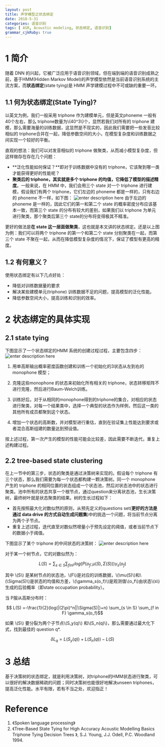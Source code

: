 ```yaml
---
layout: post
title: 声学模型之状态绑定
date: 2018-5-31
categories: 语音识别
tags: [ ASR, Acoustic modeling, 状态绑定, 语音识别]
grammar_cjkRuby: true
---
```


# 1 简介
随着 DNN 的兴起，它被广泛应用于语音识别领域，但在端到端的语音识别成熟之前，基于HMM(Hidden Markov Model)的声学模型依然是当前语音识别系统的主流方案，而**状态绑定**(state tying)是 HMM 声学建模过程中不可或缺的重要一环。

## 1.1 何为状态绑定(State Tying)?
以英文为例，我们一般采用 triphone 作为建模单元，但是英文phoneme 一般有40个左右，那么 triphone数量为\\(40^3\\)个，显然若我们对所有的 triphone 建模，那么需要海量的训练数据，这显然是不现实的，因此我们需要把一些发音比较相似的 triphone合并在一起，降低参数空间的大小，在模型复杂度和训练数据之间实现一个较好的平衡。

直观的想法：我们可以对发音相似的 triphone 做聚类，从而减小模型复杂度，但这样做存在存在几个问题：
* **泛化性能如何保证？**即对于训练数据中没有的 triphone，它该聚到哪一类才能获得更好的性能呢？
* **聚类后的 triphone，其实就是多个 triphone 的均值，它降低了模型的描述精度**。一般来说，在 HMM 中，我们会用三个 state 对一个 triphone 进行建模，假设我们有两个 triphone，它们左边的 phoneme 都是一样的，只有右边的 phoneme 不一样，如下图：
![enter description here](/images/state_tying/2018-06-05_state_tying_1.png)
由于左边的 phoneme 是一样的，因此它们的第一和第二个 state 的概率密度分布应该基本一致，而第三个 state 的分布有较大的差别，如果我们以 triphone 为单元进行聚类，那个聚类后第三个 state的分布将变得极其不精准。

更好的做法是**在 state 这一层面做聚类**，这也就是本文讲的状态绑定。还是以上图为例：我们可以将两个 triphone 的第一个和第二个 state 分别聚类在一起，而第三个 state 不聚在一起，从而在降低模型复杂度的情况下，保证了模型有更高的精度。


## 1.2 有何意义？
使用状态绑定有以下几点好处：
* 降低对训练数据量的要求
* 解决某些建模单元(triphone) 训练数据不足的问题，提高模型的泛化性能。
* 降低参数空间大小，提高训练和识别的效率。

# 2 状态绑定的具体实现
## 2.1 state tying
下图显示了一个状态绑定的HMM 系统的创建过程过程，主要包含四步：
![enter description here](/images/state_tying/2018-06-05_state_tying_2.png)

1. 用单高斯输出概率密度函数创建和训练一个初始化的3状态从左到右的monophone 模型；

2. 克隆这些monophone 的状态来初始化所有相关的 triphone，状态转移矩阵不进行克隆，然后进行Baum-Welch训练。

3. 训练好后，对于从相同的monophone得到的triphone的集合，对相应的状态进行聚类，对每一个结果类中，选择一个典型的状态作为样例，然后这一类的其他所有成员都聚到这个状态。

4. 增加一个状态的高斯数，并对模型进行重估，直到在验证集上性能达到要求或者混合高斯组建的数量达到预设值。

按上述过程，第一次产生的模型的性能可能会比较差，因此需要不断迭代，重复上述构建过程。

## 2.2 tree-based state clustering
在上一节中的第三步，状态的聚类是通过决策树来实现的。假设每个 triphone 有三个状态，那么我们需要为每一个状态都构建一颗决策树。同一个 monophone 产生的 triphone 的相同位置的状态组成一个状态池，然后对状态池中的状态进行聚类。池中所有的状态共享一个根节点，通过question来分离状态池，生长决策树，最终树叶就是状态聚类的结果。树的生长过程如下：

* 首先按照最大化对数似然的原则，从预先定义的questions set(**更好的方法是通过 data drive 的方式自动生成问题集**)中的挑选一个问题，将当前节点分离为两个子节点。
*  重复上述过程，迭代直至对数似然增量小于预先设定的阈值，或者当前节点下的数据小于阈值。

下图显示了某个 triphone 的中间状态的决策树：
![enter description here](/images/state_tying/2018-06-05_state_tying_3.png)

对于某一个树节点，它的对数似然为：

$$ L(S) = \sum_{s \in S} \sum_{f in F} log(P(o_f; \mu(S), \Sigma(S))) \gamma_s(o_f)$$

其中 \\(S\\) 是某树节点的状态池，\\(F\\)是对应的训练数据，\\(\mu(S)\\)和\\(\Sigma(S)\\)是状态的均值和方差，\\(\gamma_s(o_f)\\)是观测值\\(o_f\\)由状态\\(s\\)生成的后验概率（即state occupation probability）。

当 P服从高斯分布时：

$$ L(S) =-\frac{1}{2}(log(|(2\pi)^n||\Sigma(S)|)+n) \sum_{s \in S} \sum_{f in F} \gamma_s(o_f)$$

如果 \\(S\\) 要分裂为两个子节点\\(S_y(q)\\) 和\\(S_n(q)\\)，那么需要通过最大化下式，找到最佳的 question q*.

$$\delta L_q = L(S_y(q)) + L(S_n(q)) - L(S)$$


# 3 总结
基于决策树的状态绑定，就是利用决策树，对triphone的HMM状态进行聚类，可以很好的解决数据稀疏的问题；同时决策树也能很好地解决unseen triphones，提高泛化性能。水平有限，若有不当之处，欢迎指正！

# Reference
1. 《Spoken language processing》
2. 《Tree-Based State Tying for High Accuracy Acoustic Modelling Basics Triphone Tying Decision Trees 》, S.J. Young, J.J. Odell, P.C. Woodland 1994.